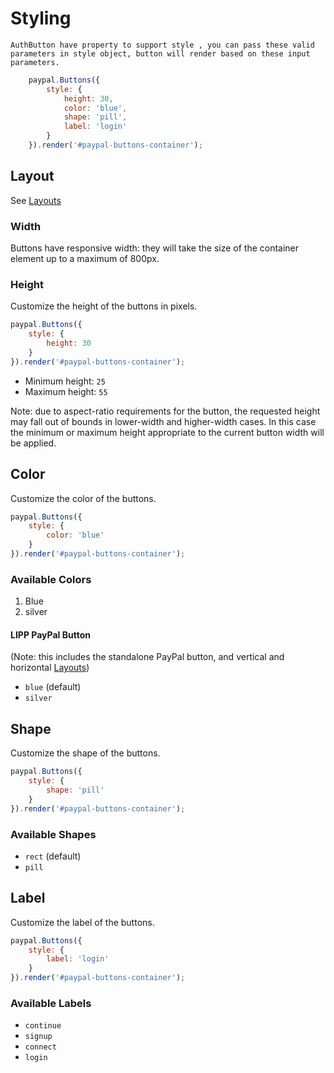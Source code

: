 # Styling
    AuthButton have property to support style , you can pass these valid parameters in style object, button will render based on these input parameters.
```javascript
    paypal.Buttons({
        style: {
            height: 30,
            color: 'blue',
            shape: 'pill',
            label: 'login'
        }
    }).render('#paypal-buttons-container');
```

## Layout

See [Layouts](./layouts.md)

### Width

Buttons have responsive width: they will take the size of the container element up to a maximum of 800px.

### Height

Customize the height of the buttons in pixels.

```javascript
paypal.Buttons({
    style: {
        height: 30
    }
}).render('#paypal-buttons-container');
```

- Minimum height: `25`
- Maximum height: `55`

Note: due to aspect-ratio requirements for the button, the requested height may fall out of bounds in lower-width and higher-width cases. In this case the minimum or maximum height appropriate to the current button width will be applied.

## Color

Customize the color of the buttons.

```javascript
paypal.Buttons({
    style: {
        color: 'blue'
    }
}).render('#paypal-buttons-container');
```

### Available Colors

1. Blue
2. silver

#### LIPP PayPal Button

(Note: this includes the standalone PayPal button, and vertical and horizontal [Layouts](./layouts.md))

- `blue` (default)
- `silver`

## Shape

Customize the shape of the buttons.

```javascript
paypal.Buttons({
    style: {
        shape: 'pill'
    }
}).render('#paypal-buttons-container');
```

### Available Shapes

- `rect` (default)
- `pill`

## Label

Customize the label of the buttons.

```javascript
paypal.Buttons({
    style: {
        label: 'login'
    }
}).render('#paypal-buttons-container');
```

### Available Labels

- `continue`
- `signup`
- `connect`
- `login`

